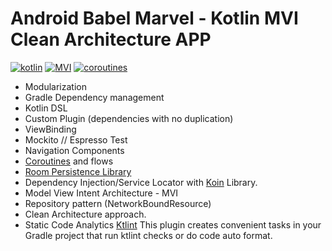 # Android Babel Marvel - Kotlin MVI Clean Architecture APP

[![kotlin](https://img.shields.io/badge/Kotlin-1.3.xxx-blue)](https://kotlinlang.org/) [![MVI ](https://img.shields.io/badge/Architecture-MVI-brightgreen)](https://www.youtube.com/watch?v=tIPxSWx5qpk) [![coroutines](https://img.shields.io/badge/Coroutines-Asynchronous-red)](https://developer.android.com/kotlin/coroutines)  


- Modularization
- Gradle Dependency management
- Kotlin DSL
- Custom Plugin (dependencies with no duplication)
- ViewBinding
- Mockito // Espresso Test 
- Navigation Components
- [Coroutines](https://developer.android.com/kotlin/coroutines) and flows
- [Room Persistence Library](https://developer.android.com/training/data-storage/room "Room Persistence Library")
- Dependency Injection/Service Locator with [Koin](https://github.com/InsertKoinIO/koin "Koin") Library.
- Model View Intent Architecture - MVI
- Repository pattern (NetworkBoundResource)
- Clean Architecture approach.
- Static Code Analytics [Ktlint](https://github.com/jlleitschuh/ktlint-gradle "Ktlint") This plugin creates convenient tasks in your Gradle project that run ktlint checks or do code auto format.

